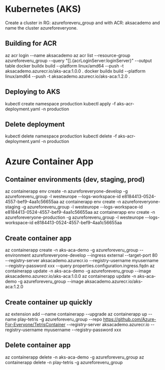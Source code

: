# Kubernetes (AKS)

Create a cluster in RG: azureforeveru_group and with ACR: aksacademo and name the cluster azureforeveryone.

## Building for ACR

az acr login --name aksacademo
az acr list --resource-group azureforeveru_group --query "[].{acrLoginServer:loginServer}" --output table
docker buildx build --platform linux/amd64 --push -t aksacademo.azurecr.io/aks-aca:1.0.0 .
docker buildx build --platform linux/amd64 --push -t aksacademo.azurecr.io/aks-aca:1.2.0 .

## Deploying to AKS

kubectl create namespace production
kubectl apply -f aks-acr-deployment.yaml -n production

## Delete deployment

kubectl delete namespace production
kubectl delete -f aks-acr-deployment.yaml -n production

# Azure Container App

## Container environments (dev, staging, prod)
az containerapp env create -n azureforeveryone-develop -g azureforeveru_group -l westeurope --logs-workspace-id e8184413-0524-4557-bef9-4aa1c56655aa
az containerapp env create -n azureforeveryone-staging -g azureforeveru_group -l westeurope --logs-workspace-id e8184413-0524-4557-bef9-4aa1c56655aa
az containerapp env create -n azureforeveryone-production -g azureforeveru_group -l westeurope --logs-workspace-id e8184413-0524-4557-bef9-4aa1c56655aa

## Create container app
az containerapp create -n aks-aca-demo -g azureforeveru_group --environment azureforeveryone-develop --ingress external --target-port 80 --registry-server aksacademo.azurecr.io --registry-username myusername --registry-password xxx --query properties.configuration.ingress.fqdn 
az containerapp update -n aks-aca-demo -g azureforeveru_group --image aksacademo.azurecr.io/aks-aca:1.0.0
az containerapp update -n aks-aca-demo -g azureforeveru_group --image aksacademo.azurecr.io/aks-aca:1.2.0

## Create container up quickly
az extension add --name containerapp --upgrade
az containerapp up --name play-tetris -g azureforeveru_group --repo https://github.com/Azure-For-Everyone/TetrisContainer --registry-server aksacademo.azurecr.io --registry-username myusername --registry-password xxx

## Delete container app

az containerapp delete -n aks-aca-demo -g azureforeveru_group
az containerapp delete -n play-tetris -g azureforeveru_group
